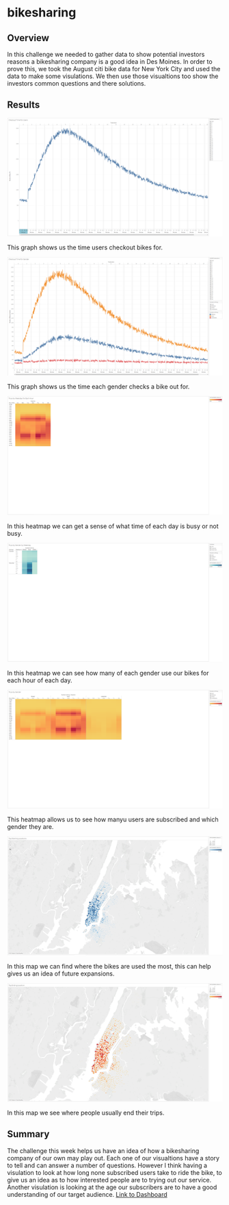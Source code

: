 # bikesharing
## Overview
In this challenge we needed to gather data to show potential investors reasons a bikesharing company is a good idea in Des Moines. In order to prove this, we took the August citi bike data for New York City and used the data to make some visulations. We then use those visualtions too show the investors common questions and there solutions.
## Results
!["Checkout Time for Users"](Resources/Checkout_Time_for_Users.png)

This graph shows us the time users checkout bikes for.

!["Checkout Time for Gender"](Resources/Checkout_Time_for_Gender.png)

This graph shows us the time each gender checks a bike out for.

!["Trips by Weekday for Each Hour"](Resources/Trips_by_Weekday_for_Each_Hour.png)

In this heatmap we can get a sense of what time of each day is busy or not busy.

!["Trips by Gender by Weekday"](Resources/Trips_by_Gender_by_Weekday.png)

In this heatmap we can see how many of each gender use our bikes for each hour of each day.

!["Trips by Gender"](Resources/Trips_by_Gender.png)

This heatmap allows us to see how manyu users are subscribed and which gender they are.

!["Top Starting Locations"](Resources/Top_Starting_Locations.png)

In this map we can find where the bikes are used the most, this can help gives us an idea of future expansions.

!["Top Ending Locations"](Resources/Top_Ending_Location.png)

In this map we see where people usually end their trips.
## Summary
The challenge this week helps us have an idea of how a bikesharing company of our own may play out. Each one of our visualtions have a story to tell and can answer a number of questions. However I think having a visulation to look at how long none subscribed users take to ride the bike, to give us an idea as to how interested people are to trying out our service. Another visulation is looking at the age our subscribers are to have a good understanding of our target audience.
[Link to Dashboard](https://public.tableau.com/profile/stephen.hadley#!/vizhome/bikesharing_16117033859370/Bikesharing?publish=yes "Link Goes Here")
